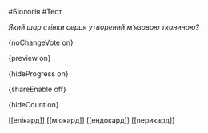 #Біологія #Тест

*Який шар стінки серця утворений м’язовою тканиною?*

{noChangeVote on}

{preview on}

{hideProgress on}

{shareEnable off}

{hideCount on}

[[епікард]]
[[міокард]]
[[ендокард]]
[[перикард]]
